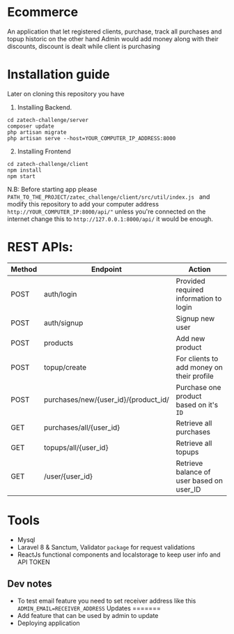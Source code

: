# Ecommerce 
An application that let registered clients, purchase, track all purchases and topup historic
on the other hand Admin would add money along with their discounts, discount is dealt while client is purchasing

# Installation guide
Later on cloning this repository you have
1. Installing Backend.
```  
cd zatech-challenge/server
composer update 
php artisan migrate
php artisan serve --host=YOUR_COMPUTER_IP_ADDRESS:8000
```
2. Installing Frontend
```
cd zatech-challenge/client
npm install 
npm start
```
N.B: Before starting app please ```PATH_TO_THE_PROJECT/zatec_challenge/client/src/util/index.js ``` and modify this repository to add your computer address ```http://YOUR_COMPUTER_IP:8000/api/"``` unless you're connected on the internet change this to ```http://127.0.0.1:8000/api/``` it would be enough.
# REST APIs:
|Method|Endpoint|Action|
|---|--|--|
| POST | auth/login | Provided required information to login 
| POST      | auth/signup | Signup new user
| POST   | products| Add new product
| POST|topup/create| For clients to add money on their profile
| POST |purchases/new/{user_id}/{product_id/  | Purchase one product based on it's `ID`
| GET| purchases/all/{user_id} | Retrieve all purchases 
|GET| topups/all/{user_id}| Retrieve all topups 
|GET| /user/{user_id}| Retrieve balance of user based on user_ID

Tools 
===============
- Mysql
- Laravel 8 & Sanctum, Validator `package` for request validations
- ReactJs functional components and localstorage to keep user info and API TOKEN
 
## Dev notes
- To test email feature you need to set receiver address like this ``ADMIN_EMAIL=RECEIVER_ADDRESS``
Updates
 =======
 - Add feature that can be used by admin to update
 - Deploying application 
 

